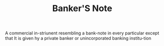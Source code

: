 ---
title: Banker'S Note
letter: B
permalink: "/definitions/bankers-note.html"
body: A commercial in-striunent resembling a bank-note in every particular except
  that It is given hy a private banker or unincorporated banking institu-tion
published_at: '2018-07-07'
source: Black's Law Dictionary
layout: post
---